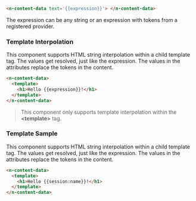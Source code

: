 
```html
<n-content-data text='{{expression}}'> </n-content-data>
```

The expression can be any string or an expression with tokens from a registered provider.

### Template Interpolation

This component supports HTML string interpolation within a child template tag. The values get resolved, just like the expression. The values in the attributes replace the tokens in the content.

```html
<n-content-data>
  <template>
    <h1>Hello {{expression}}!</h1>
  </template>
</n-content-data>
```

> This component only supports template interpolation within the **\<template\>** tag.

### Template Sample

This component supports HTML string interpolation within a child template tag. The values get resolved, just like the expression. The values in the attributes replace the tokens in the content.

```html
<n-content-data>
  <template>
    <h1>Hello {{session:name}}!</h1>
  </template>
</n-content-data>
```
